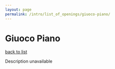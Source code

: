 ```yaml
---
layout: page
permalink: /intro/list_of_openings/giuoco-piano/
---
```


# Giuoco Piano

[back to list](../../list_of_openings)

Description unavailable